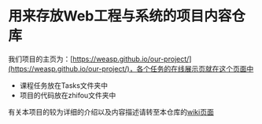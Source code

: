 # 用来存放Web工程与系统的项目内容仓库



我们项目的主页为：[https://weasp.github.io/our-project/](https://weasp.github.io/our-project/)，各个任务的在线展示页就在这个页面中

* 课程任务放在Tasks文件夹中
* 项目的代码放在zhifou文件夹中

有关本项目的较为详细的介绍以及内容描述请转至本仓库的[wiki页面](https://github.com/WEASP/our-project/wiki)
